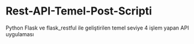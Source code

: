 # Rest-API-Temel-Post-Scripti
Python Flask ve flask_restful ile geliştirilen temel seviye 4 işlem yapan API uygulaması
